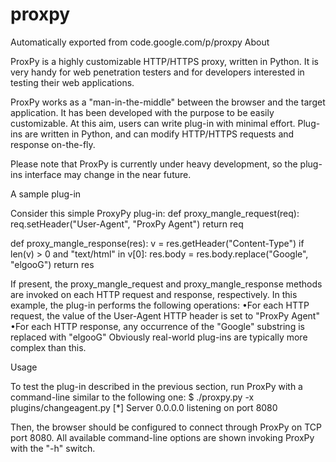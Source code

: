 # proxpy
Automatically exported from code.google.com/p/proxpy
About

ProxPy is a highly customizable HTTP/HTTPS proxy, written in Python. It is very handy for web penetration testers and for developers interested in testing their web applications. 

ProxPy works as a "man-in-the-middle" between the browser and the target application. It has been developed with the purpose to be easily customizable. At this aim, users can write plug-in with minimal effort. Plug-ins are written in Python, and can modify HTTP/HTTPS requests and response on-the-fly. 

Please note that ProxPy is currently under heavy development, so the plug-ins interface may change in the near future. 

A sample plug-in

Consider this simple ProxyPy plug-in: 
def proxy_mangle_request(req):
    req.setHeader("User-Agent", "ProxPy Agent")
    return req

def proxy_mangle_response(res):
    v = res.getHeader("Content-Type")
    if len(v) > 0 and "text/html" in v[0]:
        res.body = res.body.replace("Google", "elgooG")
    return res

If present, the proxy_mangle_request and proxy_mangle_response methods are invoked on each HTTP request and response, respectively. In this example, the plug-in performs the following operations: 
•For each HTTP request, the value of the User-Agent HTTP header is set to "ProxPy Agent" 
•For each HTTP response, any occurrence of the "Google" substring is replaced with "elgooG" 
Obviously real-world plug-ins are typically more complex than this. 

Usage

To test the plug-in described in the previous section, run ProxPy with a command-line similar to the following one: 
$ ./proxpy.py -x plugins/changeagent.py 
[*] <b73986c0> Server 0.0.0.0 listening on port 8080

Then, the browser should be configured to connect through ProxPy on TCP port 8080. All available command-line options are shown invoking ProxPy with the "-h" switch. 

